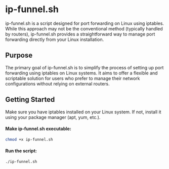 # ip-funnel.sh

ip-funnel.sh is a script designed for port forwarding on Linux using iptables. While this approach may not be the conventional method (typically handled by routers), ip-funnel.sh provides a straightforward way to manage port forwarding directly from your Linux installation.

## Purpose

The primary goal of ip-funnel.sh is to simplify the process of setting up port forwarding using iptables on Linux systems. It aims to offer a flexible and scriptable solution for users who prefer to manage their network configurations without relying on external routers.

## Getting Started
Make sure you have iptables installed on your Linux system. If not, install it using your package manager (apt, yum, etc.).

#### Make ip-funnel.sh executable:

```bash
chmod +x ip-funnel.sh
```

#### Run the script:

```bash
./ip-funnel.sh
```
